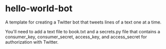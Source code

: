 # hello-world-bot
A template for creating a Twitter bot that tweets lines of a text one at a time.

You'll need to add a text file to book.txt and a secrets.py file that contains a consumer_key, consumer_secret, access_key, and access_secret for authorization with Twitter.

